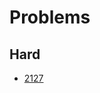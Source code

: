# Problems

## Hard

- [2127]([https://link-url-here.org](https://leetcode.com/problems/maximum-employees-to-be-invited-to-a-meeting/description/))
